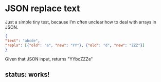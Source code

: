 # JSON replace text

Just a simple tiny test, because I'm often unclear how to deal with arrays in JSON.

```json
{
"text": "abcde",
"repls": [{"old": "a", "new": "YY"}, {"old": "d", "new": "ZZZ"}]
}
```

Given that JSON input, returns "YYbcZZZe"

## status:  works!

